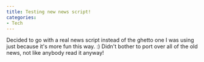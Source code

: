 ```yaml
---
title: Testing new news script!
categories:
- Tech
---
```

Decided to go with a real news script instead of the ghetto one I was using just because it's more fun this way. :) Didn't bother to port over all of the old news, not like anybody read it anyway!
